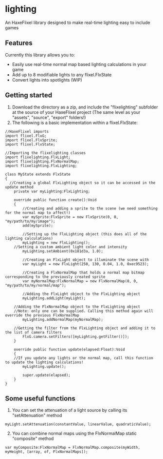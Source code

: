 # lighting
An HaxeFlixel library designed to make real-time lighting easy to include games

## Features

Currently this library allows you to:

- Easily use real-time normal map based lighting calculations in your game
- Add up to 8 modifiable lights to any flixel.FlxState
- Convert lights into spotlights (WIP)

## Getting started

1. Download the directory as a zip, and include the "flixelighting" subfolder at the source of your HaxeFlixel project (The same level as your "assets", "source", "export" folders!)
2. The following is a basic implementation within a flixel.FlxState:

```
//HaxeFlixel imports
import flixel.FlxG;
import flixel.FlxSprite;
import flixel.FlxState;

//Importing the flixelighting classes
import flixelighting.FlxLight;
import flixelighting.FlxNormalMap;
import flixelighting.FlxLighting;

class MyState extends FlxState
{
  //Creating a global FlxLighting object so it can be accessed in the update method
	private var myLighting:FlxLighting;

	override public function create():Void
	{
		//Creating and adding a sprite to the scene (we need something for the normal map to affect!)
		var mySprite:FlxSprite = new FlxSprite(0, 0, "my/path/to/my/image");
		add(mySprite);

		//Setting up the FlxLighting object (this does all of the lighting calculations)
		myLighting = new FlxLighting();
    //Setting a custom ambient light color and intensity
		myLighting.setAmbient(0x181d3a, 1.0);

		//Creating an FlxLight object to illuminate the scene with
		var myLight = new FlxLight(250, 130, 0.04, 1.0, 0xec9523);

		//Creating a FlxNormalMap that holds a normal map bitmap corresponding to the previously created sprite
		var myNormalMap:FlxNormalMap = new FlxNormalMap(0, 0, "my/path/to/my/normal/map");

		//Adding the FlxLight object to the FlxLighting object
		myLighting.addLight(myLight);

    //Adding the FlxNormalMap object to the FlxLighting object
    //Note: only one can be supplied. Calling this method again will override the previous FlxNormalMap
		myLighting.addNormalMap(myNormalMap);

    //Getting the filter from the FlxLighting object and adding it to the list of camera filters
		FlxG.camera.setFilters([myLighting.getFilter()]);
	}

	override public function update(elapsed:Float):Void
	{
    //If you update any lights or the normal map, call this function to update the lighting calculations!
		myLighting.update();

		super.update(elapsed);
	}
}
```

## Some useful functions

1. You can set the attenuation of a light source by calling its "setAttenuation" method
```
myLight.setAttenuation(constantValue, linearValue, quadraticValue);
```
2. You can combine normal maps using the FlxNormalMap static "composite" method
```
var myComposite:FlxNormalMap = FlxNormalMap.composite(myWidth, myHeight, [array, of, FlxNormalMaps]);
```
